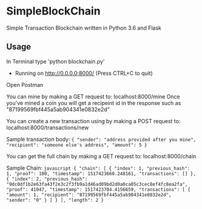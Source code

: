 # SimpleBlockChain
Simple Transaction Blockchain written in Python 3.6 and Flask

## Usage
In Terminal type 'python blockchain.py'
* Running on http://0.0.0.0:8000/ (Press CTRL+C to quit)

Open Postman

You can mine by making a GET request to: localhost:8000/mine
Once you've mined a coin you will get a recipeint id in the response such as "87199569fbf445a5ab904341e0832e2d"

You can create a new transaction using by making a POST request to: localhost:8000/transactions/new

  Sample transaction body:
    ```
    {
      "sender": "address provided after you mine",
      "recipient": "someone else's address",
      "amount": 5
    }
    ```
 
 You can get the full chain by making a GET request to: localhost:8000/chain
 
   Sample Chain:
     ```javascript
     {
         "chain": [
             {
                 "index": 1,
                 "previous_hash": 1,
                 "proof": 100,
                 "timestamp": 1517423660.248161,
                 "transactions": []
             },
             {
                 "index": 2,
                 "previous_hash": "9dc0df1b2e63fa43f2e3c2f3fb9a1d46ad09bd2d0a0ca05c3cec8ef4fc8ea2fa",
                 "proof": 41047,
                 "timestamp": 1517423704.4156659,
                 "transactions": [
                     {
                         "amount": 1,
                         "recipient": "87199569fbf445a5ab904341e0832e2d",
                         "sender": "0"
                     }
                 ]
             }
        ],
        "length": 2
    }
    ```
